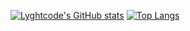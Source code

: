 [![Lyghtcode's GitHub stats](https://github-readme-stats.vercel.app/api?username=lyghtcode&show_icons=true&count_private=true&theme=maroongold)](https://github.com/anuraghazra/github-readme-stats)
[![Top Langs](https://github-readme-stats.vercel.app/api/top-langs/?username=lyghtcode)](https://github.com/anuraghazra/github-readme-stats)
